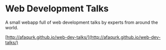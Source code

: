 # Web Development Talks

A small webapp full of web development talks by experts from around the world.

[http://afaqurk.github.io/web-dev-talks/](http://afaqurk.github.io/web-dev-talks/)
